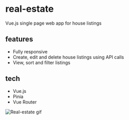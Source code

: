 # real-estate

Vue.js single page web app for house listings

## features

- Fully responsive
- Create, edit and delete house listings using API calls
- View, sort and filter listings

## tech

- Vue.js
- Pinia
- Vue Router

![Real-estate gif](real-estate.gif)
